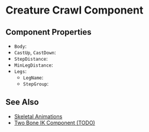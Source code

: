 # Creature Crawl Component

<!-- PAGE IS TODO -->

## Component Properties

* `Body`: 
* `CastUp`, `CastDown`: 
* `StepDistance`:
* `MinLegDistance`:
* `Legs`:
    * `LegName`:
    * `StepGroup`:

## See Also

* [Skeletal Animations](../animation/skeletal-animation/skeletal-animation-overview.md)
* [Two Bone IK Component (TODO)](../animation/skeletal-animation/ik/two-bone-ik-component.md)
